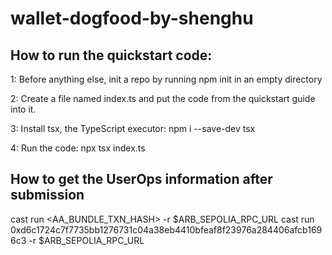 # wallet-dogfood-by-shenghu

## How to run the quickstart code:

1: Before anything else, init a repo by running npm init in an empty directory

2: Create a file named index.ts and put the code from the quickstart guide into it.

3: Install tsx, the TypeScript executor: npm i --save-dev tsx

4: Run the code: npx tsx index.ts

## How to get the UserOps information after submission

cast run <AA_BUNDLE_TXN_HASH> -r $ARB_SEPOLIA_RPC_URL
cast run 0xd6c1724c7f7735bb1276731c04a38eb4410bfeaf8f23976a284406afcb1696c3 -r $ARB_SEPOLIA_RPC_URL
